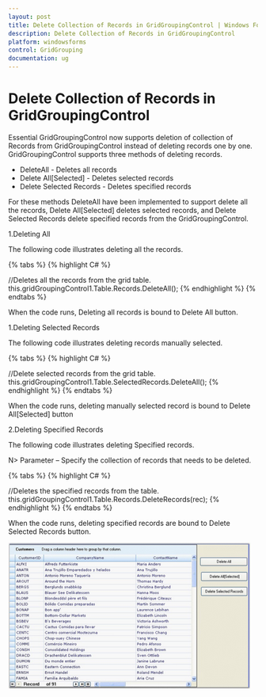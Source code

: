 ```yaml
---
layout: post
title: Delete Collection of Records in GridGroupingControl | Windows Forms | Syncfusion
description: Delete Collection of Records in GridGroupingControl
platform: windowsforms
control: GridGrouping
documentation: ug
---
```

# Delete Collection of Records in GridGroupingControl



Essential GridGroupingControl now supports deletion of collection of Records from GridGroupingControl instead of deleting records one by one. GridGroupingControl supports three methods of deleting records.

* DeleteAll - Deletes all records
* Delete All[Selected] - Deletes selected records
* Delete Selected Records - Deletes specified records

For these methods DeleteAll have been implemented to support delete all the records, Delete All[Selected] deletes selected records, and Delete Selected Records delete specified records from the GridGroupingControl. 

1.Deleting All

The following code illustrates deleting all the records.

{% tabs %}
{% highlight C# %} 

//Deletes all the records from the grid table.
this.gridGroupingControl1.Table.Records.DeleteAll();
 {% endhighlight %}
{% endtabs %}

When the code runs, Deleting all records is bound to Delete All button.

1.Deleting Selected Records

The following code illustrates deleting records manually selected.  

{% tabs %}
{% highlight C# %}  

//Delete selected records from the grid table. 
this.gridGroupingControl1.Table.SelectedRecords.DeleteAll();
{% endhighlight %}
{% endtabs %}

When the code runs, deleting manually selected record is bound to Delete All[Selected] button  

2.Deleting Specified Records

The following code illustrates deleting Specified records.

N> Parameter – Specify the collection of records that needs to be deleted.


{% tabs %}
{% highlight C# %}  

//Deletes the specified records from the table. 
 this.gridGroupingControl1.Table.Records.DeleteRecords(rec);
 {% endhighlight %}
{% endtabs %}

When the code runs, deleting specified records are bound to Delete Selected Records button. 

 ![](Delete-Collection-of-Records-in-GridGroupingControl_images/Delete-Collection-of-Records-in-GridGroupingControl_img2.png)
